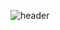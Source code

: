 ![header](https://capsule-render.vercel.app/api?type=wave&color=auto&height=300&section=header&text=JiyeonJeong%20render&fontSize=90)

<!--
**jeongjiyeon315/jeongjiyeon315** is a ✨ _special_ ✨ repository because its `README.md` (this file) appears on your GitHub profile.

Here are some ideas to get you started:

- 🔭 I’m currently working on ...
- 🌱 I’m currently learning ...
- 👯 I’m looking to collaborate on ...
- 🤔 I’m looking for help with ...
- 💬 Ask me about ...
- 📫 How to reach me: ...
- 😄 Pronouns: ...
- ⚡ Fun fact: ...
-->
